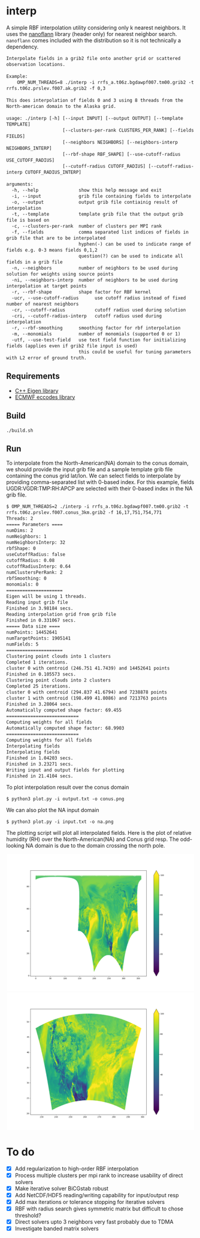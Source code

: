 # interp
A simple RBF interpolation utility considering only k nearest neighbors.
It uses the [nanoflann](https://github.com/jlblancoc/nanoflann) library (header only) for nearest neighbor search.
`nanoflann` comes included with the distribution so it is not technically a dependency.

    Interpolate fields in a grib2 file onto another grid or scattered observation locations.
    
    Example:
        OMP_NUM_THREADS=8 ./interp -i rrfs_a.t06z.bgdawpf007.tm00.grib2 -t rrfs.t06z.prslev.f007.ak.grib2 -f 0,3
    
    This does interpolation of fields 0 and 3 using 8 threads from the North-american domain to the Alaska grid.
    
    usage: ./interp [-h] [--input INPUT] [--output OUTPUT] [--template TEMPLATE]
                         [--clusters-per-rank CLUSTERS_PER_RANK] [--fields FIELDS]
                         [--neighbors NEIGHBORS] [--neighbors-interp NEIGHBORS_INTERP]
                         [--rbf-shape RBF_SHAPE] [--use-cutoff-radius USE_CUTOFF_RADIUS]
                         [--cutoff-radius CUTOFF_RADIUS] [--cutoff-radius-interp CUTOFF_RADIUS_INTERP]
    
    arguments:
      -h, --help               show this help message and exit
      -i, --input              grib file containing fields to interpolate
      -o, --output             output grib file contiainig result of interpolation
      -t, --template           template grib file that the output grib file is based on
      -c, --clusters-per-rank  number of clusters per MPI rank
      -f, --fields             comma separated list indices of fields in grib file that are to be interpolated
                               hyphen(-) can be used to indicate range of fields e.g. 0-3 means fields 0,1,2
                               question(?) can be used to indicate all fields in a grib file
      -n, --neighbors          number of neighbors to be used during solution for weights using source points
      -ni, --neighbors-interp  number of neighbors to be used during interpolation at target points
      -r, --rbf-shape          shape factor for RBF kernel
      -ucr, --use-cutoff-radius      use cutoff radius instead of fixed number of nearest neighbors
      -cr, --cutoff-radius           cutoff radius used during solution
      -cri, --cutoff-radius-interp   cutoff radius used during interpolation
      -r, --rbf-smoothing      smoothing factor for rbf interpolation
      -m, --monomials          number of monomials (supported 0 or 1)
      -utf, --use-test-field   use test field function for initializing fields (applies even if grib2 file input is used)
                               this could be useful for tuning parameters with L2 error of ground truth.

## Requirements
- [C++ Eigen library](https://eigen.tuxfamily.org/dox/)
- [ECMWF eccodes library](https://github.com/ecmwf/eccodes)

## Build

    ./build.sh

## Run

To interpolate from the North-American(NA) domain to the conus domain, we should provide the input grib file and a sample template
grib file containing the conus grid lat/lon. We can select fields to interpolate by providing comma-separated list with 0-based index.
For this example, fields UGDR:VGDR:TMP:RH:APCP are selected with their 0-based index in the NA grib file.

    $ OMP_NUM_THREADS=2 ./interp -i rrfs_a.t06z.bgdawpf007.tm00.grib2 -t rrfs.t06z.prslev.f007.conus_3km.grib2 -f 16,17,751,754,771
    Threads: 2
    ===== Parameters ====
    numDims: 2
    numNeighbors: 1
    numNeighborsInterp: 32
    rbfShape: 0
    useCutoffRadius: false
    cutoffRadius: 0.08
    cutoffRadiusInterp: 0.64
    numClustersPerRank: 2
    rbfSmoothing: 0
    monomials: 0
    =====================
    Eigen will be using 1 threads.
    Reading input grib file
    Finished in 3.98184 secs.
    Reading interpolation grid from grib file
    Finished in 0.331067 secs.
    ===== Data size ====
    numPoints: 14452641
    numTargetPoints: 1905141
    numFields: 5
    =====================
    Clustering point clouds into 1 clusters
    Completed 1 iterations.
    cluster 0 with centroid (246.751 41.7439) and 14452641 points
    Finished in 0.105573 secs.
    Clustering point clouds into 2 clusters
    Completed 25 iterations.
    cluster 0 with centroid (294.837 41.6794) and 7238878 points
    cluster 1 with centroid (198.499 41.8086) and 7213763 points
    Finished in 3.28064 secs.
    Automatically computed shape factor: 69.455
    ===========================
    Computing weights for all fields
    Automatically computed shape factor: 68.9903
    ===========================
    Computing weights for all fields
    Interpolating fields
    Interpolating fields
    Finished in 1.04203 secs.
    Finished in 3.23271 secs.
    Writing input and output fields for plotting
    Finished in 21.4104 secs.


To plot interpolation result over the conus domain

    $ python3 plot.py -i output.txt -o conus.png

We can also plot the NA input domain

    $ python3 plot.py -i input.txt -o na.png

The plotting script will plot all interpolated fields. Here is the plot of relative humidity (RH)
over the North-American(NA) and Conus grid resp. The odd-looking NA domain is due to the domain
crossing the north pole.
<p align="center">
  <img width="500px" src="./images/field_3_na.png"/>
  <img width="500px" src="./images/field_3_conus.png"/>
</p>


# To do

- [X] Add regularization to high-order RBF interpolation
- [X] Process multiple clusters per mpi rank to increase usability of direct solvers
- [X] Make iterative solver BiCGstab robust
- [X] Add NetCDF/HDF5 reading/writing capability for input/output resp
- [X] Add max iterations or tolerance stopping for iterative solvers
- [X] RBF with radius search gives symmetric matrix but difficult to chose threshold?
- [X] Direct solvers upto 3 neighbors very fast probably due to TDMA
- [X] Investigate banded matrix solvers
